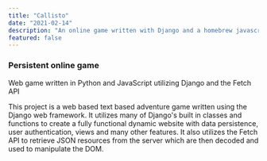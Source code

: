 ```yaml
---
title: "Callisto"
date: "2021-02-14"
description: "An online game written with Django and a homebrew javascript API.  It uses promise based algorithms and database operations to simulate an out of world adventure."
featured: false
---
```

### Persistent online game

Web game written in Python and JavaScript utilizing Django and the Fetch API

This project is a web based text based adventure game written using the Django web framework. It utilizes many of Django's built in classes and functions to create a fully functional dynamic website with data persistence, user authentication, views and many other features. It also utilizes the Fetch API to retrieve JSON resources from the server which are then decoded and used to manipulate the DOM.
